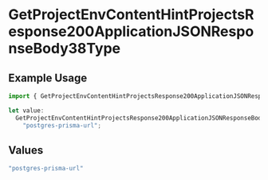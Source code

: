 # GetProjectEnvContentHintProjectsResponse200ApplicationJSONResponseBody38Type

## Example Usage

```typescript
import { GetProjectEnvContentHintProjectsResponse200ApplicationJSONResponseBody38Type } from "@vercel/sdk/models/operations/getprojectenv.js";

let value:
  GetProjectEnvContentHintProjectsResponse200ApplicationJSONResponseBody38Type =
    "postgres-prisma-url";
```

## Values

```typescript
"postgres-prisma-url"
```
